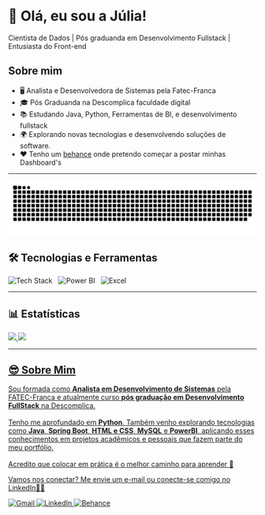# 💜 Olá, eu sou a Júlia!
<p align="left">
   Cientista de Dados | Pós graduanda em Desenvolvimento Fullstack | Entusiasta do Front-end
</p>

## Sobre mim

- 🖥️ Analista e Desenvolvedora de Sistemas pela Fatec-Franca
- 🎓 Pós Graduanda na Descomplica faculdade digital
- 📚 Estudando Java, Python, Ferramentas de BI, e desenvolvimento fullstack
- 🌍 Explorando novas tecnologias e desenvolvendo soluções de software.
-  ❤️ Tenho um [behance](https://www.behance.net/MfJuh) onde pretendo começar a postar minhas Dashboard's

---
![Snake animation](https://raw.githubusercontent.com/Platane/snk/output/github-contribution-grid-snake.svg)

## 🛠️ Tecnologias e Ferramentas

<p align="left">
  <!-- Ícones do skillicons.dev -->
  <img src="https://skillicons.dev/icons?i=html,css,javascript,nodejs,python,java,kotlin,postgresql,mysql,git,github" alt="Tech Stack" />

  <!-- Ícone do Power BI -->
  <img src="https://img.icons8.com/color/48/000000/power-bi.png" alt="Power BI" title="Power BI" style="margin-left: 8px;" />

  <!-- Ícone do Excel -->
  <img src="https://img.icons8.com/color/48/000000/microsoft-excel-2019--v1.png" alt="Excel" title="Excel" style="margin-left: 8px;" />
</p>

---
## 📊 Estatísticas

<div  align="left" >
  <a href="https://github.com/mfjuliaa">
  <img height="180em"   src="https://github-readme-stats.vercel.app/api?username=mfjuliaa&show_icons=true&theme=react&include_all_commits=true&count_private=true"/>
  <img height="180em"   src="https://github-readme-stats.vercel.app/api/top-langs/?username=mfjuliaa&layout=compact&langs_count=7&theme=react" /> 

   

---
## 😎 Sobre Mim
<p align="left"> 
  Sou formada como <strong>Analista em Desenvolvimento de Sistemas</strong> pela FATEC-Franca e atualmente curso  <strong> pós graduação em Desenvolvimento FullStack</strong> na Descomplica. <br><br>
  Tenho me aprofundado em <strong>Python</strong>. Também venho explorando tecnologias como <strong>Java</strong>, <strong>Spring Boot</strong>, <strong>HTML e CSS</strong>, <strong>MySQL</strong> e <strong>PowerBI</strong>, aplicando esses conhecimentos em projetos acadêmicos e pessoais que fazem parte do meu portfólio. <br><br>
  Acredito que colocar em prática é o melhor caminho para aprender 🚀
</p>
<p align="left">

</p>

<p align="left">
  Vamos nos conectar? Me envie um e-mail ou conecte-se comigo no LinkedIn💌✨
</p>

<p align="left">
  <!-- Gmail -->
  <a href="https://mail.google.com/mail/?view=cm&fs=1&to=juliamariafrancisco3@gmail.com" title="Gmail">
    <img src="https://img.shields.io/badge/-Gmail-FF0000?style=flat-square&labelColor=FF0000&logo=gmail&logoColor=white" alt="Gmail"/>
  </a>

  <!-- LinkedIn -->
  <a href="https://www.linkedin.com/in/julia-maria-francisco-984061255" title="LinkedIn">
    <img src="https://img.shields.io/badge/-Linkedin-0e76a8?style=flat-square&logo=Linkedin&logoColor=white" alt="LinkedIn"/>
  </a>

  <!-- Behance -->
  <a href="https://www.behance.net/MfJuh" title="Behance">
    <img src="https://img.shields.io/badge/-Behance-1769ff?style=flat-square&logo=behance&logoColor=white" alt="Behance"/>
  </a>
</p>



